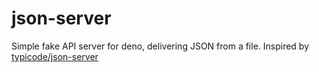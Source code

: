 # json-server

Simple fake API server for deno, delivering JSON from a file. Inspired by [typicode/json-server](https://github.com/typicode/json-server)
